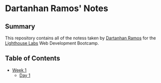 # Dartanhan Ramos' Notes

## Summary
This repository contains all of the notess taken by [Dartanhan Ramos](https://github.com/dartRamos) for the [Lighthouse Labs](https://www.lighthouselabs.ca/en/toronto) Web Development Bootcamp.

## Table of Contents
- [Week 1](/Week_1)
  - [Day 1](/Week_1/Day_1/)

